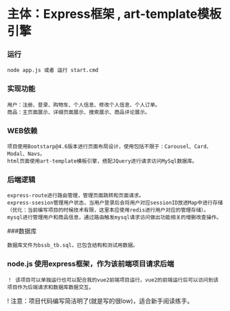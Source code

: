 # 主体：Express框架 , art-template模板引擎

### 运行
```
node app.js 或者 运行 start.cmd
```

### 实现功能
```
用户：注册、登录、购物车、个人信息、修改个人信息、个人订单。
商品：主页面展示、详细页面展示、搜索展示、商品评论展示。
```

### WEB依赖
```
项目使用Bootstarp@4.6版本进行页面布局设计，使用包括不限于：Carousel、Card、Modal、Navs。
html页面使用art-template模板引擎，搭配JQuery进行请求访问MySql数据库。
```

### 后端逻辑
```
express-route进行路由管理，管理页面跳转和页面请求。
express-ssesion管理用户状态，当用户登录后会将用户对应sessionID放进Map中进行存储（优化：当前编写项目的时候技术有限，这里本应使用redis进行用户对应的管理存储）。
mysql进行管理用户和商品信息，通过路由触发mysql请求访问做出功能相关的增删改查操作。
```

###数据库
```
数据库文件为bssb_tb.sql，已包含结构和测试用数据。
```

### node.js  使用express框架，作为该前端项目请求后端
```
！ 该项目可以单独运行也可以配合我的vue2前端项目运行，vue2的前端运行后可以访问到该项目作为后端请求和数据库数据交互。
```



! 注意：项目代码编写简洁明了(就是写的很low)，适合新手阅读练手。
